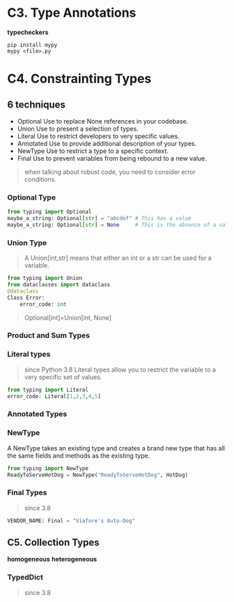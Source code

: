 
# C3. Type Annotations
**typecheckers**
```
pip install mypy
mypy <file>.py
```
# C4. Constrainting Types
## 6 techniques
- Optional
Use to replace None references in your codebase.
- Union
Use to present a selection of types.
- Literal
Use to restrict developers to very specific values.
- Annotated
Use to provide additional description of your types.
- NewType
Use to restrict a type to a specific context.
- Final
Use to prevent variables from being rebound to a new value.

> when talking about robust code, you need to consider error conditions.

### Optional Type
```python
from typing import Optional
maybe_a_string: Optional[str] = "abcdef" # This has a value
maybe_a_string: Optional[str] = None     # This is the absence of a value
```
### Union Type
> A Union[int,str] means that either an int or a str can be used for a variable.
```python
from typing import Union
from dataclasses import dataclass
@dataclass
Class Error:
	error_code: int
```
> Optional[int]=Union[int, None]

### Product and Sum Types
### Literal types
> since Python 3.8
Literal types allow you to restrict the variable to a very specific set of values.
```python
from typing import Literal
error_code: Literal[1,2,3,4,5]
```

### Annotated Types
### NewType
A NewType takes an existing type and creates a brand new type that has all the same fields and methods as the existing type.
```python
from typing import NewType
ReadyToServeHotDog = NewType("ReadyToServeHotDog", HotDog)
```
### Final Types
> since 3.8
```python
VENDOR_NAME: Final = "Viafore's Auto-Dog"
```

## C5. Collection Types
**homogeneous**
**heterogeneous**
### TypedDict
> since 3.8
